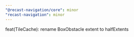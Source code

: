 ```yaml
---
"@recast-navigation/core": minor
"recast-navigation": minor
---
```


feat(TileCache): rename BoxObstacle extent to halfExtents
